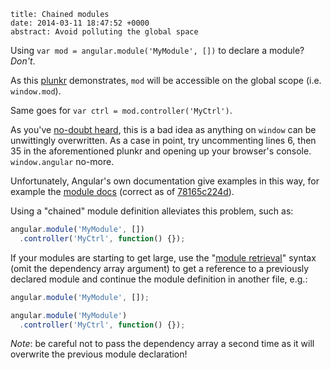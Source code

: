 ```metadata
title: Chained modules
date: 2014-03-11 18:47:52 +0000
abstract: Avoid polluting the global space
```

Using `var mod = angular.module('MyModule', [])` to declare a module? *Don't*.

As this [plunkr][] demonstrates, `mod` will be accessible on the global scope
(i.e. `window.mod`).

Same goes for `var ctrl = mod.controller('MyCtrl')`.

As you've [no-doubt heard][global-domination], this is a bad idea as anything
on `window` can be unwittingly overwritten. As a case in point, try
uncommenting lines 6, then 35 in the aforementioned plunkr and opening up your
browser's console. `window.angular` no-more.

Unfortunately, Angular's own documentation give examples in this way, for
example the [module docs][] (correct as of [78165c224d][]).

Using a "chained" module definition alleviates this problem, such as:

```js
angular.module('MyModule', [])
  .controller('MyCtrl', function() {});
```

If your modules are starting to get large, use the "[module
retrieval][retrieval]" syntax (omit the dependency array argument) to get
a reference to a previously declared module and continue the module definition
in another file, e.g.:

```js
angular.module('MyModule', []);

angular.module('MyModule')
  .controller('MyCtrl', function() {});
```

*Note*: be careful not to pass the dependency array a second time as it will
overwrite the previous module declaration!

[plunkr]: http://plnkr.co/edit/H6WR7iz0tILuOzyejCwL?p=preview
[global-domination]: http://yuiblog.com/blog/2006/06/01/global-domination/
[module docs]: http://docs.angularjs.org/guide/module
[78165c224d]: https://github.com/angular/angular.js/blob/78165c224d75418bd7721badb8082827e00c4539/docs/content/guide/module.ngdoc#L36-L47
[retrieval]: https://github.com/angular/angular.js/blob/78165c224d75418bd7721badb8082827e00c4539/docs/content/guide/module.ngdoc#L201-L218
